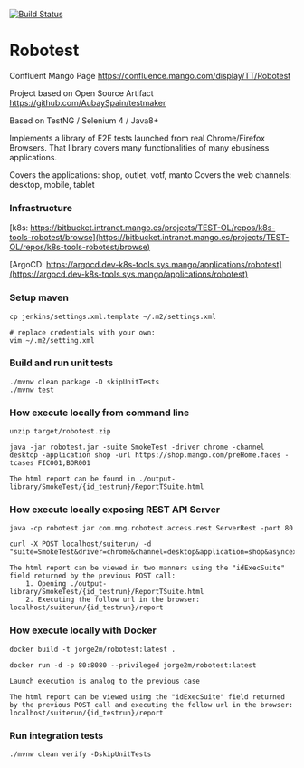 [![Build Status](https://cicd-eks.sys.mango/jenkins/buildStatus/icon?job=robotest/develop)](https://cicd-eks.sys.mango/jenkins/view/Robotest/job/robotest/job/develop/)


# Robotest

Confluent Mango Page https://confluence.mango.com/display/TT/Robotest

Project based on Open Source Artifact https://github.com/AubaySpain/testmaker

Based on TestNG / Selenium 4 / Java8+

Implements a library of E2E tests launched from real Chrome/Firefox Browsers. That library covers many functionalities of many ebusiness applications.

Covers the applications: shop, outlet, votf, manto
Covers the web channels: desktop, mobile, tablet

### Infrastructure

[k8s: https://bitbucket.intranet.mango.es/projects/TEST-OL/repos/k8s-tools-robotest/browse](https://bitbucket.intranet.mango.es/projects/TEST-OL/repos/k8s-tools-robotest/browse)

[ArgoCD: https://argocd.dev-k8s-tools.sys.mango/applications/robotest](https://argocd.dev-k8s-tools.sys.mango/applications/robotest)


### Setup maven

    cp jenkins/settings.xml.template ~/.m2/settings.xml
    
    # replace credentials with your own:
    vim ~/.m2/setting.xml 

### Build and run unit tests

    ./mvnw clean package -D skipUnitTests 
    ./mvnw test 
    
### How execute locally from command line

	unzip target/robotest.zip
	
	java -jar robotest.jar -suite SmokeTest -driver chrome -channel desktop -application shop -url https://shop.mango.com/preHome.faces -tcases FIC001,BOR001
	
	The html report can be found in ./output-library/SmokeTest/{id_testrun}/ReportTSuite.html
	
### How execute locally exposing REST API Server
	
	java -cp robotest.jar com.mng.robotest.access.rest.ServerRest -port 80
	
	curl -X POST localhost/suiterun/ -d "suite=SmokeTest&driver=chrome&channel=desktop&application=shop&asyncexec=false&url=https://shop.mango.com/preHome.faces&tcases=FIC001,BOR001"
	
	The html report can be viewed in two manners using the "idExecSuite" field returned by the previous POST call:
		1. Opening ./output-library/SmokeTest/{id_testrun}/ReportTSuite.html
		2. Executing the follow url in the browser: localhost/suiterun/{id_testrun}/report

### How execute locally with Docker

	docker build -t jorge2m/robotest:latest .
	
	docker run -d -p 80:8080 --privileged jorge2m/robotest:latest
	
	Launch execution is analog to the previous case
	
	The html report can be viewed using the "idExecSuite" field returned by the previous POST call and executing the follow url in the browser: localhost/suiterun/{id_testrun}/report
    
### Run integration tests 
  
    ./mvnw clean verify -DskipUnitTests    
